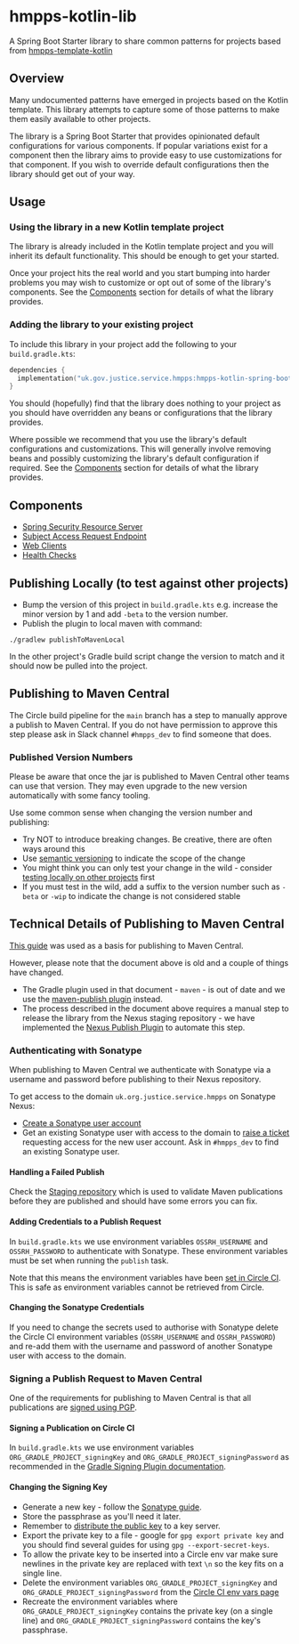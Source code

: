 # hmpps-kotlin-lib

A Spring Boot Starter library to share common patterns for projects based from [hmpps-template-kotlin](https://github.com/ministryofjustice/hmpps-template-kotlin)

## Overview

Many undocumented patterns have emerged in projects based on the Kotlin template. This library attempts to capture some of those patterns to make them easily available to other projects.

The library is a Spring Boot Starter that provides opinionated default configurations for various components. If popular variations exist for a component then the library aims to provide easy to use customizations for that component. If you wish to override default configurations then the library should get out of your way.

## Usage

### Using the library in a new Kotlin template project

The library is already included in the Kotlin template project and you will inherit its default functionality. This should be enough to get your started.

Once your project hits the real world and you start bumping into harder problems you may wish to customize or opt out of some of the library's components. See the [Components](#components) section for details of what the library provides.

### Adding the library to your existing project

To include this library in your project add the following to your `build.gradle.kts`:

```kotlin
dependencies {
  implementation("uk.gov.justice.service.hmpps:hmpps-kotlin-spring-boot-starter:1.0.1")
}
```

You should (hopefully) find that the library does nothing to your project as you should have overridden any beans or configurations that the library provides.

Where possible we recommend that you use the library's default configurations and customizations. This will generally involve removing beans and possibly customizing the library's default configuration if required. See the [Components](#components) section for details of what the library provides.

## Components
* [Spring Security Resource Server](readme-contents/SpringResourceServer.md)
* [Subject Access Request Endpoint](readme-contents/SubjectAccessRequestEndpoint.md)
* [Web Clients](readme-contents/WebClients.md)
* [Health Checks](readme-contents/HealthChecks.md)

## Publishing Locally (to test against other projects)

* Bump the version of this project in `build.gradle.kts` e.g. increase the minor version by 1 and add `-beta` to the version number.
* Publish the plugin to local maven with command:

```
./gradlew publishToMavenLocal 

```

In the other project's Gradle build script change the version to match and it should now be pulled into the project.

## Publishing to Maven Central

The Circle build pipeline for the `main` branch has a step to manually approve a publish to Maven Central. If you do not have permission to approve this step please ask in Slack channel `#hmpps_dev` to find someone that does.

### Published Version Numbers

Please be aware that once the jar is published to Maven Central other teams can use that version. They may even upgrade to the new version automatically with some fancy tooling.

Use some common sense when changing the version number and publishing:
* Try NOT to introduce breaking changes. Be creative, there are often ways around this
* Use [semantic versioning](https://semver.org/) to indicate the scope of the change
* You might think you can only test your change in the wild - consider [testing locally on other projects](#publishing-locally-to-test-against-other-projects) first
* If you must test in the wild, add a suffix to the version number such as `-beta` or `-wip` to indicate the change is not considered stable

## Technical Details of Publishing to Maven Central

[This guide](https://central.sonatype.org/publish/publish-guide/) was used as a basis for publishing to Maven Central.

However, please note that the document above is old and a couple of things have changed.

* The Gradle plugin used in that document - `maven` - is out of date and we use the [maven-publish plugin](https://docs.gradle.org/current/userguide/publishing_maven.html) instead.
* The process described in the document above requires a manual step to release the library from the Nexus staging repository - we have implemented the  [Nexus Publish Plugin](https://github.com/gradle-nexus/publish-plugin) to automate this step.

### Authenticating with Sonatype

When publishing to Maven Central we authenticate with Sonatype via a username and password before publishing to their Nexus repository.

To get access to the domain `uk.org.justice.service.hmpps` on Sonatype Nexus:

* [Create a Sonatype user account](https://issues.sonatype.org/secure/Signup!default.jspa)
* Get an existing Sonatype user with access to the domain to [raise a ticket](https://issues.sonatype.org/secure/CreateIssue.jspa) requesting access for the new user account. Ask in `#hmpps_dev` to find an existing Sonatype user.

#### Handling a Failed Publish

Check the [Staging repository](https://s01.oss.sonatype.org/#stagingRepositories) which is used to validate Maven publications before they are published and should have some errors you can fix. 

#### Adding Credentials to a Publish Request

In `build.gradle.kts` we use environment variables `OSSRH_USERNAME` and `OSSRH_PASSWORD` to authenticate with Sonatype. These environment variables must be set when running the `publish` task.

Note that this means the environment variables have been [set in Circle CI](https://app.circleci.com/settings/project/github/ministryofjustice/hmpps-kotlin-lib/environment-variables). This is safe as environment variables cannot be retrieved from Circle.

#### Changing the Sonatype Credentials

If you need to change the secrets used to authorise with Sonatype delete the Circle CI environment variables (`OSSRH_USERNAME` and `OSSRH_PASSWORD`) and re-add them with the username and password of another Sonatype user with access to the domain.

### Signing a Publish Request to Maven Central

One of the requirements for publishing to Maven Central is that all publications are [signed using PGP](https://central.sonatype.org/publish/requirements/gpg/).

#### Signing a Publication on Circle CI

In `build.gradle.kts` we use environment variables `ORG_GRADLE_PROJECT_signingKey` and `ORG_GRADLE_PROJECT_signingPassword` as recommended in the [Gradle Signing Plugin documentation](https://docs.gradle.org/current/userguide/signing_plugin.html#sec:in-memory-keys).

#### Changing the Signing Key

* Generate a new key - follow the [Sonatype guide](https://central.sonatype.org/publish/requirements/gpg/). 
* Store the passphrase as you'll need it later.
* Remember to [distribute the public key](https://central.sonatype.org/publish/requirements/gpg/#distributing-your-public-key) to a key server.
* Export the private key to a file - google for `gpg export private key` and you should find several guides for using `gpg --export-secret-keys`.
* To allow the private key to be inserted into a Circle env var make sure newlines in the private key are replaced with text `\n` so the key fits on a single line.
* Delete the environment variables `ORG_GRADLE_PROJECT_signingKey` and `ORG_GRADLE_PROJECT_signingPassword` from the [Circle CI env vars page](https://app.circleci.com/settings/project/github/ministryofjustice/hmpps-kotlin-lib/environment-variables)
* Recreate the environment variables where `ORG_GRADLE_PROJECT_signingKey` contains the private key (on a single line) and `ORG_GRADLE_PROJECT_signingPassword` contains the key's passphrase.
